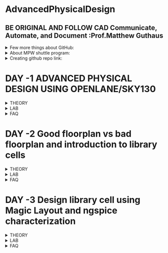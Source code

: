 # AdvancedPhysicalDesign
## BE ORIGINAL AND FOLLOW CAD Communicate, Automate, and Document :Prof.Matthew Guthaus
<details>
<summary> Few more things about GitHub: </summary>
  
1.  A file named .gitignore can be used in the repository. This will alert GitHub to ignore particularr tasks, file,s and folders. https://www.freecodecamp.org/news/gitignore-what-is-it-and-how-to-add-to-repo/ 
2. Various licensess and a guide to use these are available in github. These can be intiated while creating the repository. Failing which default copyrights will be applied. https://docs.github.com/en/repositories/managing-your-repositorys-settings-and-features/customizing-your-repository/licensing-a-repository <br />
![image](https://user-images.githubusercontent.com/16399079/182571335-2513b1d8-2ff3-4f37-bc31-9053c7bfab06.png)
</details>

<details>
<summary> About MPW shuttle program: </summary>

 This is a program which helps fabricate chips by collaboration. Many open source projects are made availabale by efabless. More information is available at
https://platform.efabless.com/projects/shuttle_11
</details>

<details>
<summary> Creating github repo link: </summary>

One good reference https://github.com/ShonTaware 
</details>

# DAY -1 ADVANCED PHYSICAL DESIGN USING OPENLANE/SKY130
<details>
<summary> THEORY </summary>
  
## Understanding how to talk to computers
  1. ISA--> RTL --> LAYOUT
  2. Example: C Programme --> Assembly --> Machine -(*)-> Hardware layout
    (*) Happens by using RTL which follows RISCV
  3. Another way of putting it : C -compiler->Instr1,instr2.... -assembler-> binary--> layout
    The instructions are dependant on architecture such as x86/ARM/MIPS/RISCV
 ## New Terminologies learnt
  1. Board diagram : High level diagram showing what are on the PCB
  2. Package : The way a chip is package and connecting leads are providing for external world.
    Example ATMEL in Arduino UNO is QFN48 meaning Quad Flat No Leads with 48 pins
  3. Wire bonds : IC to package pins connection
  4. IPs and Macros : Macros are pure digital logic
  5. Foundry IPs: IPs provided by Foundry
  6. ISA : Instruction Set Architecture is language of computers (hardware)
  7. RISCV (p. Risk Five): is the industry standard on defining ISA architecture 
 ## Future Scope
  Yet to study detailed ASIC flow and Antenna Check and what is abc
  ![image](https://user-images.githubusercontent.com/16399079/182761756-41d3be14-4411-4e72-af64-54337d567d4c.png)
 
</details>

<details>
<summary> LAB </summary>
  
## System Configuration
  1. Working on online lab instance hosted at remotespark.com
  2. 
  ![image](https://user-images.githubusercontent.com/16399079/182762122-716a2f53-16a3-4833-b003-42a783dbac88.png)
  
  3. For installing on local PC lINUX version 18 is recommended
  4. All lab related works will be under 
  ```Desktop/work/tools/openlane_working_dir/openlane/```
  
## Day 1 progress
  1. Complete execution can be interactive or automated
  ![image](https://user-images.githubusercontent.com/16399079/182762612-038edb5b-ef72-4358-be9e-92b53b3fc601.png)
  2. prepare one design for running 
  ![image](https://user-images.githubusercontent.com/16399079/182762922-3592d927-522d-4682-93b1-0e801564a733.png)
  3. many designs are available at
  ![image](https://user-images.githubusercontent.com/16399079/182763061-ea3930a1-8a03-49b4-8da0-39964111b8a5.png)
  4. prep command prepares picorv32a design with following environment (folder named timestamp are obtained)
  
  ![image](https://user-images.githubusercontent.com/16399079/182763383-4746d69d-1585-4b55-aa83-3db61b3fc371.png)
  5. Run all commands in sequence
  6. Refer https://github.com/efabless/openlane for all details
    https://www.youtube.com/watch?v=EczW2IWdnOM
    https://www.youtube.com/watch?v=Vhyv0eq_mLU
  7. Somehow run commands are missing in github readme
    ![image](https://user-images.githubusercontent.com/16399079/182774987-70e316a7-7044-456f-be22-2e173707a5bb.png)
  8. run_synthesis, floorplan, placement and sta worked fine. problem with abc. waiting for solution

 
</details>

<details>
<summary> FAQ </summary>
  
 1. pandas not found error if docker command is not run
 2. to exit safely from a ```less``` command press q. Ctrl+B stops complete bash 

</details>

# DAY -2 Good floorplan vs bad floorplan and introduction to library cells
<details>
<summary> THEORY </summary>
  
## Floorplanning and considerations
  1. Wafers are madeup of Die. Die is madeup of cores.  
  ![image](https://user-images.githubusercontent.com/16399079/182810513-09f5173b-618d-4070-8ef4-8e3e6759e1e8.png)
  2. Utilization factor is area taken up by standard cells forming the core to the area of core.
  ![image](https://user-images.githubusercontent.com/16399079/182810386-67eb8244-85cb-4d3a-9351-03281e7b93de.png)
  3. Preplaced cells are the IPs which are placed at user defined locations. Remaining logical cells are placed by automated placement and routing.
  4. New way of defining noise margins.
  ![image](https://user-images.githubusercontent.com/16399079/182820609-8d75bf21-9834-499b-b415-0f8453727752.png)
  5. Decoupling capacitor decouples a ciruit receiving supply from the supply which is at a far place.
  ![image](https://user-images.githubusercontent.com/16399079/182832384-2c9862ab-eee5-4fd9-85f4-27f681730b1c.png)
  6. Power planning to avoid voltage droop and ground bounce
  ![image](https://user-images.githubusercontent.com/16399079/182865684-0923efdb-ed3d-467c-91a4-65a6f5788882.png)
  7. Solution
  ![image](https://user-images.githubusercontent.com/16399079/182866140-7f94e8f5-2c78-48e5-90ba-4d05fc25395c.png)
  ![image](https://user-images.githubusercontent.com/16399079/182866602-87b724bb-58e7-4d62-84f1-aeb94bee6a70.png)
  8. Netlist is the connectivity of gates described using HDLs.
  9. Block area for pins
  ![image](https://user-images.githubusercontent.com/16399079/182869503-d8c5de54-cbf5-4403-a589-cd131ec02350.png)

  ## Library Binding and Placement
  1.  Cells in netlist are square or rectangle shaped. combination and details of these cells forms a library. details like timing, area etc
  2. Library may have different flavours which help designers pickup based on size timing shapes etc.
  ![image](https://user-images.githubusercontent.com/16399079/183276842-e360a257-3707-49cb-b15c-c0b055aa89db.png)
  3. Placement is placing of netlist (cells) onto a floor which is planned with input output pins, io padded and grid of supplies and preplaced cells if available. (Study more)
  ![image](https://user-images.githubusercontent.com/16399079/183276863-cfc525d1-818d-4177-908e-d92e491c58bf.png)
  4. Repeaters are buffers which replicate the original signal and helps maintain signal integrity.
  5. Insert repeaters by estimaitng wire length and capacitance.
  6. Placing cells close to one another is abuttment which helps achieve very high speed.
  
  ## Library and timing charcterization
  1. Logic synthesis --> floorplan (size of die) --> placement (maintian timing) --> CTS (Clock should reach evrywhere on time) --> routing () --> STA (optional)
  ![image](https://user-images.githubusercontent.com/16399079/183277577-07482156-51e9-44d3-af57-0057c3001cc6.png)
  2. steps in characterization flow. GUNA software takes care of 1-8 steps.
  ![image](https://user-images.githubusercontent.com/16399079/183284448-23934ee1-3306-44b0-90e9-f47eb423bd3c.png)
  3. Timing characterization:
  Slew is between cells. rise and fall for all signals.
  ![image](https://user-images.githubusercontent.com/16399079/183284833-15c71b1c-42a1-4cae-910b-43dabb269808.png)
  4. Propagation delay.Choosing threold points is very importnat
    Negative delay is not permitted. wire delays are to be observed.
  ![image](https://user-images.githubusercontent.com/16399079/183284970-43709e42-e8d6-45c7-b60c-3e9c781a6684.png)
  
  ## Cell design flow
  1.
  ![image](https://user-images.githubusercontent.com/16399079/183278806-86333fe2-5ca6-43d4-b7af-5d01729e5169.png)
  2. Use PDKs, rules, spice and lib user defined specs to design
  3. Importance of analog design
  ![image](https://user-images.githubusercontent.com/16399079/183279330-d8f39fd4-a148-4db6-a9f6-407e395d9b70.png)
  4. Layout  
  ![image](https://user-images.githubusercontent.com/16399079/183279579-d07b8187-6dd7-4c92-b15b-b9ca16264fad.png)
  5. 
  ![image](https://user-images.githubusercontent.com/16399079/183279621-a0a2f8fe-44de-4d17-bc28-d783c553585f.png)

## Future Scope
  1. Placement vs Floorplanning
 
</details>

<details>
<summary> LAB </summary>
 
## Day 2 progress
  1. Learn variable from openlane/configuration folder / README.md and remaining tcl files show default config of openlane for FP/ROUTING etc
  ![image](https://user-images.githubusercontent.com/16399079/182871761-e3c163b3-7657-46c5-aa4b-19897a5890b2.png)
  2. metals used for picorv32a design visit config.tcl under picorv32a. But somehow i couldnt see that info. I got
  ![image](https://user-images.githubusercontent.com/16399079/182881423-58f5590b-64e7-41c7-a03a-3a93e4e214e1.png)
  3. Metals to be used are to be specified in config.tcl. Point 3 above is wrong
  4. tapcell is used for connecting nwell to vdd. decap around blocks and endcap at the pins.
  5. We can see results of floorplan as below. opening png file in online lab instance caused freeaing. so avoiding
  ![image](https://user-images.githubusercontent.com/16399079/183065821-c365352e-17db-4090-a5a3-26cdaf9039ab.png)
  6. Die area can be seen by visitin .def file in reults of floorplan
  ![image](https://user-images.githubusercontent.com/16399079/183066721-da252f4d-0009-4b7d-972e-92da244488e1.png)
  7. Unable to invoke magic from working terminal. But it can be launched directly from magic folder. 
  <img width="973" alt="image" src="https://user-images.githubusercontent.com/16399079/183234512-5e6ac7dd-6656-48d6-a958-0914e366f185.png">
  Shoul have got this
  <img width="594" alt="image" src="https://user-images.githubusercontent.com/16399079/183234523-3f38ab4e-1a1f-4470-a119-ea3df7fdf8c6.png">
  8. thanks to Nickson, magic command worked from shell. Earlier i was trying from openlane prompt.
  <img width="773" alt="image" src="https://user-images.githubusercontent.com/16399079/183235261-0b65df3f-ca18-421c-92c2-b2adea07fc52.png">
  9. S select V fit to window. left click bottom left- right click top right. click z for zooming
  10. Observe different parts of floorplan and standard cells at bottom left corner.
  ![image](https://user-images.githubusercontent.com/16399079/183276536-3f43b0fc-f03f-4d37-a74b-0b661875ef89.png)
  11. use overwte option to prep design earlier completd synthesisized design.
  12. Got results from placement folder using magic 
  ![image](https://user-images.githubusercontent.com/16399079/183278211-37dbde46-1277-4627-9787-782b8355d9b6.png)
  13. Observed mux, gates, m3, m4 , buffers vias etc taps decaps
  ![image](https://user-images.githubusercontent.com/16399079/183278439-fe84f175-aec5-4490-9184-0c4a1617d330.png)
  14
  
  

 </details>

<details>
<summary> FAQ </summary>
  
 1. 

</details>

# DAY -3 Design library cell using Magic Layout and ngspice characterization
<details>
<summary> THEORY </summary>
  
## VTC SPICE simulations
  1. Understanding spice deck
  ![image](https://user-images.githubusercontent.com/16399079/183286593-fbcc3c0c-0f80-4fdf-9c0e-288ec17be611.png)
  2. keeping pmos 1.5 to 2 times NMOS will provide symmetrical dc transfer characteristics.
  3. Switching threshold vm is the point where vin=vout.
  4. calculating delay , rise and fall times
## 16 mask process (Twin Tub)
  1. LOCOS, Bird's Peak, LOCOs helps isolate transistors.
  2. Ion plantation for forming wells for Pmos and nmos
  3. Put in furnace, wells which are implanted expand by diffusion.
  4. Gate formation is very important as it decides Vt. Vt is dependent on oxide Capacitance and doping concentration
  ![image](https://user-images.githubusercontent.com/16399079/183288080-c8ffe07b-49df-45f1-953f-4d03fa9e92a1.png)
  5. lambda=L/2
  6. Lightly doped drain LDD
  7. sIDE Wall spacers
  8. High Temp annealing
  9. metallization by sputtering
  10. Final
  ![image](https://user-images.githubusercontent.com/16399079/183288986-594e44b5-45a8-4945-ba28-5f68a3c5d75a.png)

## Future Scope
  1. 
  
</details>

<details>
<summary> LAB </summary>
 
## Day 3 progress
  1. lEARNING PLACMENET OF IO PINS from automatic equidistant to custom 
  set ::env(FP_IO_MODE) 2 IN FLOORPLAN.TCL
  ![image](https://user-images.githubusercontent.com/16399079/183285684-15a2955b-199f-492b-9435-e69ba72aef38.png)
  2. Unable to view any chnges happening. Same with earlier variations in all steps of flow. Complete tcl flow for all configs is to be studied
  3. learning git clone and copied tech file
  ![image](https://user-images.githubusercontent.com/16399079/183287304-7093d4f7-a486-4b74-a35f-befb5ea31570.png)
  4. Observing layout
  ![image](https://user-images.githubusercontent.com/16399079/183287372-22059863-d749-4819-a07e-1eefa96b799d.png)
  5. Check functionality of  inverter using ngspice. first extract .ext file
  <img width="650" alt="image" src="https://user-images.githubusercontent.com/16399079/183299910-460a0869-f9d8-43aa-bd9a-2963c44b8b9d.png">
  6. Getting transient analysis using spice deck
  <img width="490" alt="image" src="https://user-images.githubusercontent.com/16399079/183300896-fa86066a-e6a0-4412-bcc6-5d987eb730f0.png">

  
 </details>

<details>
<summary> FAQ </summary>
  
 1. 

</details>

